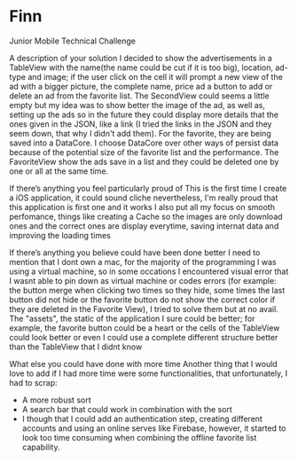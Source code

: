 # Finn
Junior Mobile Technical Challenge

A description of your solution
I decided to show the advertisements in a TableView with the name(the name could be cut if it is too big), location, ad-type and image; if the user click on the cell it will prompt a new view of the ad with a bigger picture, the complete name, price ad a button to add or delete an ad from the favorite list.
The SecondView could seems a little empty but my idea was to show better the image of the ad, as well as, setting up the ads so in the future they could display more details that the ones given in the JSON, like a link (I tried the links in the JSON and they seem down, that why I didn't add them).
For the favorite, they are being saved into a DataCore. I choose DataCore over other ways of persist data because of the potential size of the favorite list and the performance.
The FavoriteView show the ads save in a list and they could be deleted one by one or all at the same time.


If there’s anything you feel particularly proud of
This is the first time I create a iOS application, it could sound cliche nevertheless, I'm really proud that this application is first one and it works
I also put all my focus on smooth perfomance, things like creating a Cache so the images are only download ones and the correct ones are display everytime, saving internat data and improving the loading times


If there’s anything you believe could have been done better
I need to mention that I dont own a mac, for the majority of the programming I was using a virtual machine, so in some occations I encountered visual error that I wasnt able to pin down as virtual machine or codes errors (for example: the button merge when clicking two times so they hide, some times the last button did not hide or the favorite button do not show the correct color if they are deleted in the Favorite View), I tried to solve them but at no avail.
The "assets", the static of the application I sure could be better; for example, the favorite button could be a heart or the cells of the TableView could look better or even I could use a complete different structure better than the TableView that I didnt know


What else you could have done with more time
Another thing that I would love to add if I had more time were some functionalities, that unfortunately, I had to scrap:
- A more robust sort
- A search bar that could work in combination with the sort
- I though that I could add an authentication step, creating different accounts and using an online serves like Firebase, however, it started to look too time consuming when combining the offline favorite list capability.
